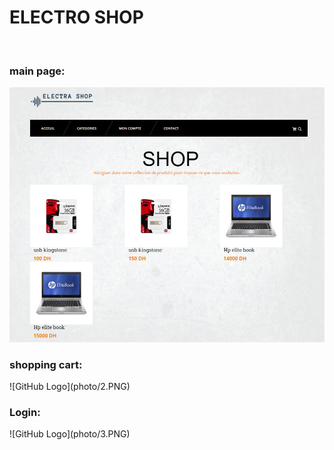 <h1>ELECTRO SHOP</h1>
<br>
<h3>main page:</h3>

![GitHub Logo](photo/1.PNG)
<br>
<h3>shopping cart:</h3>
![GitHub Logo](photo/2.PNG)
<br>
<h3>Login:</h3>
![GitHub Logo](photo/3.PNG)
